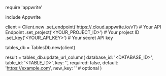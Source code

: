 require 'appwrite'

include Appwrite

client = Client.new
    .set_endpoint('https://<REGION>.cloud.appwrite.io/v1') # Your API Endpoint
    .set_project('<YOUR_PROJECT_ID>') # Your project ID
    .set_key('<YOUR_API_KEY>') # Your secret API key

tables_db = TablesDb.new(client)

result = tables_db.update_url_column(
    database_id: '<DATABASE_ID>',
    table_id: '<TABLE_ID>',
    key: '',
    required: false,
    default: 'https://example.com',
    new_key: '' # optional
)

